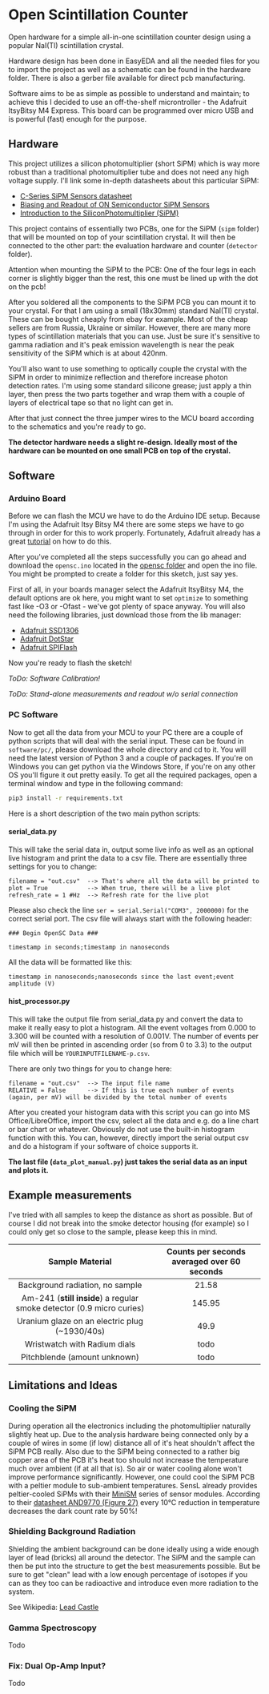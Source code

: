 # Open Scintillation Counter

Open hardware for a simple all-in-one scintillation counter design using a popular NaI(Tl) scintillation crystal.

Hardware design has been done in EasyEDA and all the needed files for you to import the project as well as
a schematic can be found in the hardware folder. There is also a gerber file available for direct pcb manufacturing.

Software aims to be as simple as possible to understand and maintain; to achieve this I decided to use an off-the-shelf
microntroller - the Adafruit ItsyBitsy M4 Express. This board can be programmed over micro USB and is powerful (fast)
enough for the purpose.

## Hardware

This project utilizes a silicon photomultiplier (short SiPM) which is way more robust than a traditional photomultiplier tube and does not need any high voltage supply. I'll link some in-depth datasheets about this particular SiPM:

* [C-Series SiPM Sensors datasheet](https://www.mouser.at/datasheet/2/308/MICROC-SERIES-D-1489614.pdf)
* [Biasing and Readout of ON Semiconductor SiPM Sensors](https://www.onsemi.com/pub/Collateral/AND9782-D.PDF)
* [Introduction to the SiliconPhotomultiplier (SiPM)](https://www.onsemi.com/pub/Collateral/AND9770-D.PDF)

This project contains of essentially two PCBs, one for the SiPM (`sipm` folder) that will be mounted on top of your scintillation crystal.
It will then be connected to the other part: the evaluation hardware and counter (`detector` folder).

Attention when mounting the SiPM to the PCB: One of the four legs in each corner is slightly bigger than the rest, this one must be lined up with the dot on the pcb!

After you soldered all the components to the SiPM PCB you can mount it to your crystal. For that I am using a small (18x30mm) standard NaI(Tl) crystal.
These can be bought cheaply from ebay for example. Most of the cheap sellers are from Russia, Ukraine or similar.
However, there are many more types of scintillation materials that you can use. Just be sure it's sensitive to gamma radiation and it's peak emission wavelength
is near the peak sensitivity of the SiPM which is at about 420nm.

You'll also want to use something to optically couple the crystal with the SiPM in order to minimize reflection and therefore increase photon detection rates.
I'm using some standard silicone grease; just apply a thin layer, then press the two parts together and wrap them with a couple of layers of electrical tape so that
no light can get in.

After that just connect the three jumper wires to the MCU board according to the schematics and you're ready to go.

__The detector hardware needs a slight re-design. Ideally most of the hardware can be mounted on one small PCB on top of the crystal.__

## Software

### Arduino Board

Before we can flash the MCU we have to do the Arduino IDE setup. Because I'm using the Adafruit Itsy Bitsy M4 there are some steps we have to go through
in order for this to work properly. Fortunately, Adafruit already has a great [tutorial](https://learn.adafruit.com/introducing-adafruit-itsybitsy-m4/setup)
on how to do this.

After you've completed all the steps successfully you can go ahead and download the `opensc.ino` located in the [opensc folder](software/microcontroller/) and open
the ino file. You might be prompted to create a folder for this sketch, just say yes.

First of all, in your boards manager select the Adafruit ItsyBitsy M4, the default options are ok here, you might want to set `optimize` to something fast like -O3 or -Ofast - we've got plenty of space anyway. You will also need the following libraries, just download those from the lib manager:

* [Adafruit SSD1306](https://github.com/adafruit/Adafruit_SSD1306)
* [Adafruit DotStar](https://github.com/adafruit/Adafruit_DotStar)
* [Adafruit SPIFlash](https://github.com/adafruit/Adafruit_SPIFlash)

Now you're ready to flash the sketch!

_ToDo: Software Calibration!_

_ToDo: Stand-alone measurements and readout w/o serial connection_

### PC Software

Now to get all the data from your MCU to your PC there are a couple of python scripts that will deal with the serial input. These can be found in `software/pc/`, 
please download the whole directory and cd to it. You will need the latest version of Python 3 and a couple of packages.
If you're on Windows you can get python via the Windows Store, if you're on any other OS you'll figure it out pretty easily.
To get all the required packages, open a terminal window and type in the following command:

```bash
pip3 install -r requirements.txt
```

Here is a short description of the two main python scripts:

#### serial_data.py

This will take the serial data in, output some live info as well as an optional live histogram and print the data to a csv file.
There are essentially three settings for you to change:

```text
filename = "out.csv"  --> That's where all the data will be printed to
plot = True           --> When true, there will be a live plot
refresh_rate = 1 #Hz  --> Refresh rate for the live plot
```

Please also check the line `ser = serial.Serial("COM3", 2000000)` for the correct serial port.
The csv file will always start with the following header:

```text
### Begin OpenSC Data ###

timestamp in seconds;timestamp in nanoseconds

```

All the data will be formatted like this:

```text
timestamp in nanoseconds;nanoseconds since the last event;event amplitude (V)
```

#### hist_processor.py

This will take the output file from serial_data.py and convert the data to make it really easy to plot a histogram.
All the event voltages from 0.000 to 3.300 will be counted with a resolution of 0.001V. The number of events per mV will then be printed in ascending order (so from 0 to 3.3) to the output file which will be `YOURINPUTFILENAME-p.csv`.

There are only two things for you to change here:

```text
filename = "out.csv"  --> The input file name
RELATIVE = False      --> If this is true each number of events (again, per mV) will be divided by the total number of events
```

After you created your histogram data with this script you can go into MS Office/LibreOffice, import the csv, select all the data and e.g. do a line chart or bar chart or whatever. Obviously do not use the built-in histogram function with this. You can, however, directly import the serial output csv and do a histogram if your software of choice supports it.

**The last file (`data_plot_manual.py`) just takes the serial data as an input and plots it.**

## Example measurements

I've tried with all samples to keep the distance as short as possible. But of course I did not break into the smoke detector housing (for example) so I could only get so close to the sample, please keep this in mind.

|Sample Material|Counts per seconds averaged over 60 seconds|
|:------:|:-----------------------------------------:|
|Background radiation, no sample|21.58|
|Am-241 (**still inside**) a regular smoke detector (0.9 micro curies)|145.95|
|Uranium glaze on an electric plug (~1930/40s)|49.9|
|Wristwatch with Radium dials|todo|
|Pitchblende (amount unknown)|todo|


## Limitations and Ideas

### Cooling the SiPM

During operation all the electronics including the photomultiplier naturally slightly heat up. Due to the analysis hardware being connected only by a couple of wires in some (if low) distance all of it's heat shouldn't affect the SiPM PCB really. Also due to the SiPM being connected to a rather big copper area of the PCB it's heat too should not increase the temperature much over ambient (if at all that is). So air or water cooling alone won't improve performance significantly. However, one could cool the SiPM PCB with a peltier module to sub-ambient temperatures. SensL already provides peltier-cooled SiPMs with their [MiniSM](https://www.sensl.com/downloads/ds/DS-MiniSM.pdf) series of sensor modules. According to their [datasheet AND9770 (Figure 27)](https://www.onsemi.com/pub/Collateral/AND9770-D.PDF) every 10°C reduction in temperature decreases the dark count rate by 50%!

### Shielding Background Radiation

Shielding the ambient background can be done ideally using a wide enough layer of lead (bricks) all around the detector. The SiPM and the sample can then be put into the structure to get the best measurements possible. But be sure to get "clean" lead with a low enough percentage of isotopes if you can as they too can be radioactive and introduce even more radiation to the system.

See Wikipedia: [Lead Castle](https://en.wikipedia.org/w/index.php?title=Lead_castle&oldid=991799816)

### Gamma Spectroscopy

Todo

### Fix: Dual Op-Amp Input? 

Todo
